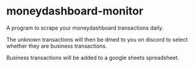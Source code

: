 # moneydashboard-monitor

A program to scrape your moneydashboard transactions daily.

The unknown transactions will then be dmed to you on discord to select whether they are business transactions.

Business transactions will be added to a google sheets spreadsheet.
